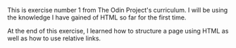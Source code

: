 This is exercise number 1 from The Odin Project's curriculum. I will be using the knowledge I have gained of HTML so far for the first time.

At the end of this exercise, I learned how to structure a page using HTML as well as how to use relative links.